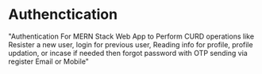 # Authenctication
"Authentication For MERN Stack Web App to Perform CURD operations like Resister a new user, login for previous user, Reading info for profile, profile updation, or incase if needed then forgot password with OTP sending via register Email or Mobile"
